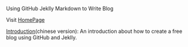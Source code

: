 Using GitHub Jeklly Markdown to Write Blog

Visit [HomePage](http://minixalpha.github.io)

[Introduction](https://github.com/minixalpha/minixalpha.github.io/blob/source/_posts/2014-02-15-github-jekyll-markdown.md)(chinese version):
An introduction about how to create a free blog using GitHub and Jeklly. 

